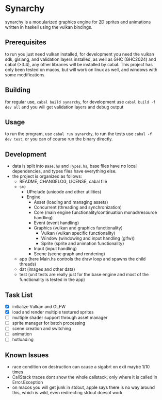 # Synarchy

synarchy is a modularized graphics engine for 2D sprites and animations written in haskell using the vulkan bindings.

## Prerequisites

to run you just need vulkan installed, for development you need the vulkan sdk, glslang, and validation layers installed, as well as GHC (GHC2024) and cabal (>3.4), any other libraries will be installed by cabal.  This project has only been tested on macos, but will work on linux as well, and windows with some modifications.

## Building

for regular use, `cabal build synarchy`, for development use `cabal build -f dev all` and you will get validation layers and debug output

## Usage

to run the program, use `cabal run synarchy`, to run the tests use `cabal -f dev test`, or you can of course run the binary directly.

## Development

- data is split into `Base.hs` and `Types.hs`, base files have no local dependencies, and types files have everything else.
- the project is organized as follows:
    - README, CHANGELOG, LICENSE, cabal file
    - src
        - UPrelude (unicode and other utilities)
        - Engine
            - Asset (loading and managing assets)
            - Concurrent (threading and synchronization)
            - Core (main engine functionality/continuation monad/resource handling)
            - Event (event handling)
            - Graphics (vulkan and graphics functionality)
                - Vulkan (vulkan specific functionality)
                - Window (windowing and input handling (glfw))
                - Sprite (sprite and animation functionality)
            - Input (input handling)
            - Scene (scene graph and rendering)
    - app (here Main.hs controls the draw loop and spawns the child threads)
    - dat (images and other data)
    - test (unit tests are really just for the base engine and most of the functionality is tested in the app)

## Task List

- [x] initialize Vulkan and GLFW
- [x] load and render multiple textured sprites
- [ ] multiple shader support through asset manager
- [ ] sprite manager for batch processing
- [ ] scene creation and switching
- [ ] animation
- [ ] hotloading

## Known Issues

- race condition on destruction can cause a sigabrt on exit maybe 1/10 times
- CallStack traces dont show the whole callstack, only where it is called in Error.Exception
- on macos you will get junk in stdout, apple says there is no way around this, which is wild, even redirecting stdout doesnt work
